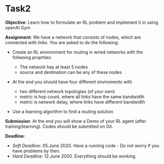 # Task2

**Objective**: Learn how to formulate an RL problem and implement it in using openAI Gym

**Assignment**: We have a network that consists of nodes, which are connected with links. You are asked to do the following:

 - Create an RL environment for routing in wired networks with the follwoing proprties:
  	* The network has at least 5 nodes
  	* source and destination can be any of these nodes
 - At the end you should have four different enviroments with
	* two different network topologies (of your own)
 	* metric is hop count, where all links have the same bandwidth
	* metric is network delay, where links have different bandwidth

 - Use a learning algorithm to find a routing solution

**Submission**: At the end you will show a Demo of your RL agent (after training/learning). Codes should be submitted on Git.

**Deadline**: 

 - *Soft Deadline*: 05.June 2020. Have a running code - Do not worry if you have problems by then.
 - *Hard Deadline*: 12.June 2020. Everything should be working.
